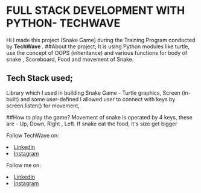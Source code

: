 # FULL STACK DEVELOPMENT WITH PYTHON- TECHWAVE 
Hi I made this project (Snake Game) during the Training Program conducted by <b> TechWave
</b>.
##About the project;
It is using Python modules like turtle, use the concept of OOPS (inheritance) and various functions for body of snake , Scoreboard, Food and movement of Snake.
<br>
## Tech Stack used;
Library which I used in building Snake Game - Turtle graphics, Screen (in-built) and some user-defined
I allowed user to connect with keys by screen.listen() for movement, 

##How to play the game?
Movement of snake is operated by 4 keys, these are - Up, Down, Right , Left. If snake eat the food, it's size get bigger
<br>



Follow TechWave on: 
<li><a href="https://www.linkedin.com/company/techwave-courses/">LinkedIn</a>
<li><a href="https://instagram.com/techwave.courses?igshid=YmMyMTA2M2Y=">Instagram</a>

Follow me on: 
<li><a
href=
"https://www.linkedin.com/in/rinki-raghuwanshi-094a971a0/">LinkedIn</a>
<li><a href=
"https://www.instagram.com/_rinki_raghu_/"> Instagram</a>       
